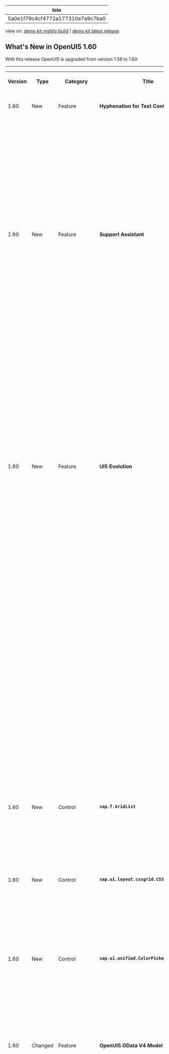 <!-- loio5a0e1f79c4cf4772a177310e7a9c7ba0 -->

| loio |
| -----|
| 5a0e1f79c4cf4772a177310e7a9c7ba0 |

<div id="loio">

view on: [demo kit nightly build](https://sdk.openui5.org/nightly/#/topic/5a0e1f79c4cf4772a177310e7a9c7ba0) | [demo kit latest release](https://sdk.openui5.org/topic/5a0e1f79c4cf4772a177310e7a9c7ba0)</div>

## What's New in OpenUI5 1.60

With this release OpenUI5 is upgraded from version 1.58 to 1.60.

****


<table>
<tr>
<th valign="top">

Version

</th>
<th valign="top">

Type

</th>
<th valign="top">

Category

</th>
<th valign="top">

Title

</th>
<th valign="top">

Description

</th>
<th valign="top">

Action

</th>
<th valign="top">

Available as of

</th>
</tr>
<tr>
<td valign="top">

1.60 

</td>
<td valign="top">

New 

</td>
<td valign="top">

Feature 

</td>
<td valign="top">

**Hyphenation for Text Controls** 

</td>
<td valign="top">

**Hyphenation for Text Controls**

OpenUI5 now allows you to hyphenate words in multiline texts when controls are in wrapping mode. You can enable hyphenation through the `wrappingType` property for the `sap.m.Text`, `sap.m.Title`, and `sap.m.Label` text controls, or you can use the API of the The hyphenation feature uses third-party and browser-native tools. We are not responsible for any inconsistencies or incorrect grammar. Also, the variety of supported languages is outside the scope of our control and may be subject to future changes.`sap.ui.core.hyphenation.Hyphenation` class directly.

![](images/loio8a74466e5393433c856234e3a40f126a_HiRes.png)

> ### Caution:  

For more information, see [Hyphenation for Text Controls](Hyphenation_for_Text_Controls_6322164.md), the [Sample](https://sdk.openui5.org/sample/sap.ui.core.sample.HyphenationAPI/preview), and the *API Reference* for [`sap.m.Text`](https://sdk.openui5.org/api/sap.m.Text), [`sap.m.Title`](https://sdk.openui5.org/api/sap.m.Title), [`sap.m.Label`](https://sdk.openui5.org/api/sap.m.Label), and [`sap.ui.core.hyphenation.Hyphenation`](https://sdk.openui5.org/api/sap.ui.core.hyphenation.Hyphenation)..

<sub>New•Feature•Info Only•1.60</sub>

</td>
<td valign="top">

Info Only

</td>
<td valign="top">

2018-11-15

</td>
</tr>
<tr>
<td valign="top">

1.60 

</td>
<td valign="top">

New 

</td>
<td valign="top">

Feature 

</td>
<td valign="top">

**Support Assistant** 

</td>
<td valign="top">

**Support Assistant**

**System Presets**

In addition to the custom rule presets that users can create, we've introduced system-defined presets. They constitute a selection of rules related within the context of a certain scenario, functional area, or other aspects of the application UI that can be checked using support rules. System presets are part of the Support Assistant code and appear by default for all users. They cannot be deleted but can be modified and exported as regular presets.

The first system preset we've introduced is for accessibility-related rules.

![](images/loioae05ff406b4e4fcc83d01eaf896e7ae4_HiRes.png)

For more information, see [Rules Management](Rules_Management_3fc864a.md).

**Rule Presets in the Analysis Report**

The Analysis Report now includes information about the rule preset used during the analysis. This information is also available in the downloadable HTML report and in all JSON formats that the API supports, through `jQuery.sap.support.getAnalysisHistory()` and `jQuery.sap.support.getFormattedAnalysisHistory()`.

We have also improved the design of the report itself.

![](images/loiod44c5ac7009b49d49441abb28ddf93c9_HiRes.png)

For more information, see [Analysis Report](Analysis_Report_29bcdec.md).

**Support Assistant API**

The `jQuery.sap.support.analyze` method of the Support Assistant API can now accept a rule preset and use it to run an analysis as an alternative to manually listed rule selection. For more information, see [Support Assistant API](Support_Assistant_API_a34eb58.md).

<sub>New•Feature•Info Only•1.60</sub>

</td>
<td valign="top">

Info Only 

</td>
<td valign="top">

2018-11-15

</td>
</tr>
<tr>
<td valign="top">

1.60 

</td>
<td valign="top">

New 

</td>
<td valign="top">

Feature 

</td>
<td valign="top">

**UI5 Evolution** 

</td>
<td valign="top">

**UI5 Evolution**

UI5 evolutionThe hyphenation feature uses third-party and browser-native represents fundamental improvements that have been introduced into the framework in an ongoing effort to advance OpenUI5, so that it allows applications to run faster and code to become more modular. By embracing web standards and emerging technologies, OpenUI5 continues to be a future-proof, enterprise-proven solution. These innovations are provided in a largely compatible way, encouraging developers to actively support and leverage the new capabilities.

**Modular Core**

Existing modules in the modular core have been reworked to follow the AMD-like \(asynchronous module definition\) syntax of OpenUI5, which ensures that modules and their dependencies can be loaded and evaluated asynchronously. The Asynchronous Module Definition \(AMD\) specifies a mechanism for defining modules so that the module and its dependencies can be loaded asynchronously. It allows you to avoid accessing modules via global variables and enforces a strict dependency declaration. The documentation has been enhanced accordingly and also made more prominent.For more information, see [Modules and Dependencies](Modules_and_Dependencies_91f23a7.md).

The core part of the framework has improved its modular structure by leveraging OpenUI5's AMD-like features such as [sap.ui.define](https://sdk.openui5.org/api/sap.ui/methods/sap.ui.define) and [sap.ui.require](https://sdk.openui5.org/api/sap.ui/methods/sap.ui.require). Already starting with 1.58, the former `jQuery.sap` modules were replaced by new, more granular modules. The new modules are separated either into a regular browser-dependent "UI" layer or into a "base" layer that is independent from the browser-native API and the DOM.For more information, see [Adapting to the Modularization of the Core](Adapting_to_the_Modularization_of_the_Core_b8fdf0c.md).

Several mechanisms have been introduced to allow existing applications to continue to run without changes. Nevertheless, all OpenUI5 projects should start to migrate their code and leverage the new core modules to get rid of the deprecated modules and benefit from current or upcoming improvements, especially towards the AMD-like syntax of OpenUI5.

A comprehensive overview shows how you can replace legacy `jQuery.sap` modules and `jQuery` extensions with new modules or native browser APIs. For more information, see [Deprecated jQuery.sap API Replacement](Deprecated_jQuery_sap_API_Replacement_a075ed8.md). The Support Assistant also comes with new rules to help identify legacy code, and best practices for module definition and asynchronous loading are also provided.For more information, see [Best Practices for Loading Modules](Best_Practices_for_Loading_Modules_00737d6.md).

**Asynchronous API**

In order to benefit from asynchronous behavior and to avoid synchronous requests \(as browsers start to deprecate sync XHR\), future-proof OpenUI5 code should use asynchronous APIs. One important step to get there with your existing code is to replace synchronous factory functions, such as global functions in the `sap.ui` namespace, with asynchronous alternatives. Many asynchronous factories are now available via a consistent and elegant API. The documentation provides examples of former sync factories and their preferred async alternatives.For more information, see [Deprecated Factories Replacement](Deprecated_Factories_Replacement_491bd9c.md).

<sub>New•Feature•Info Only•1.60</sub>

</td>
<td valign="top">

Info Only 

</td>
<td valign="top">

2018-11-15

</td>
</tr>
<tr>
<td valign="top">

1.60 

</td>
<td valign="top">

New 

</td>
<td valign="top">

Control 

</td>
<td valign="top">

**`sap.f.GridList`** 

</td>
<td valign="top">

**`sap.f.GridList`**

A list-based control with grid layout capabilities. It is based on the `sap.m.ListBase` control, and it adds flexibility to configure different grid layouts. The layout used is based on the CSS display grid, and the control has a default configuration.

![](images/loioc43df4c27715425ba98a7a7a40e71fd4_HiRes.png)

For more information, see [Grid Controls](Grid_Controls_32d4b9c.md), the [API Reference](https://sdk.openui5.org/api/sap.f.GridList), and the [Samples](https://sdk.openui5.org/entity/sap.f.GridList)..

<sub>New•Control•Info Only•1.60</sub>

</td>
<td valign="top">

Info Only 

</td>
<td valign="top">

2018-11-15

</td>
</tr>
<tr>
<td valign="top">

1.60 

</td>
<td valign="top">

New 

</td>
<td valign="top">

Control 

</td>
<td valign="top">

**`sap.ui.layout.cssgrid.CSSGrid`** 

</td>
<td valign="top">

**`sap.ui.layout.cssgrid.CSSGrid`**

`sap.m.FlexBox` which is the one-dimensional alternative for layouting. A layout control, used to create full-page layouts or user interface elements. It is a two-dimensional layout based on the browser-native CSS display grid that handles both columns and rows. The control can be used together with

![](images/loio2bdf9f5e96f44a2aa2bd626c9cabcbff_HiRes.png)

For more information, see [Grid Controls](Grid_Controls_32d4b9c.md), the [API Reference](https://sdk.openui5.org/api/sap.ui.layout.cssgrid.CSSGrid), and the [Samples](https://sdk.openui5.org/entity/sap.ui.layout.cssgrid.CSSGrid)..

<sub>New•Control•Info Only•1.60</sub>

</td>
<td valign="top">

Info Only 

</td>
<td valign="top">

2018-11-15

</td>
</tr>
<tr>
<td valign="top">

1.60 

</td>
<td valign="top">

New 

</td>
<td valign="top">

Control 

</td>
<td valign="top">

**`sap.ui.unified.ColorPickerPopover`** 

</td>
<td valign="top">

**`sap.ui.unified.ColorPickerPopover`**

A wrapper around the `sap.ui.unified.ColorPicker`A control that allows it to be displayed as a popover or a dialog depending on the device. The `ColorPickerPopover` has the same properties as the `ColorPicker` control but it has two additional methods - `openBy` and `close` to control the popover. Another difference between the new control and the `ColorPicker` control is that there is no `liveChange` event, and the `change` event is fired only when the *Submit* button is pressed. For more information, see the [API Reference](https://sdk.openui5.org/api/sap.ui.unified.ColorPickerPopover) and the [Sample](https://sdk.openui5.org/sample/sap.ui.unified.sample.ColorPickerPopover/preview).

![](images/loioc983fe12e5f2461a9ca0f608d9e03415_LowRes.png)

<sub>New•Control•Info Only•1.60</sub>

</td>
<td valign="top">

Info Only 

</td>
<td valign="top">

2018-11-15

</td>
</tr>
<tr>
<td valign="top">

1.60 

</td>
<td valign="top">

Changed 

</td>
<td valign="top">

Feature 

</td>
<td valign="top">

**OpenUI5 OData V4 Model** 

</td>
<td valign="top">

**OpenUI5 OData V4 Model**

The new version of the OpenUI5 OData V4 model introduces the following features:

-   Batch requests with `create`, `update`, and `delete` change operations for the same group ID are no longer sent in parallel. The next batch request waits for the previous request to return.

-   The path of a transient context changes to the key predicate path when the new entity is successfully submitted. The key predicate path can be used for binding the entity elsewhere.

-   If the same entity is returned by the operation, the binding parameter of a bound operation is automatically updated.

-   V4 Analytics: We now support grand total calculation without visual grouping.

-   We now support the `ValueList` annotation in addition to the `ValueListMapping` annotation.

-   `sap.ui.model.odata.v4.ODataListBinding#create`:

    -   When calling `sap.ui.model.odata.v4.ODataListBinding#create`, you no longer have to specify all properties that are used in the binding. If available, the binding provides the default values. If no default values are available, the binding provides null.

    -   The new parameter `bSkipRefresh` suppresses the refresh after the POST request.


-   We have introduced the new binding parameter `$$patchWithoutSideEffects` for context bindings, to avoid updating the UI with the data response of a PATCH request.


> ### Restriction:  
> Due to the limited feature scope of this version of the OpenUI5 OData V4 model, check that all required features are in place before developing applications. Check the detailed documentation of the features, as certain parts of a feature may be missing. While we aim to be compatible with existing controls, some controls might not work due to small incompatibilities compared to `sap.ui.model.odata.(v2.)ODataModel`, or due to missing features in the model \(such as tree binding\). This also applies to controls such as `TreeTable` and `AnalyticalTable`, which are not supported together with the OpenUI5 OData V4 model. The interface for applications has been changed for easier and more efficient use of the model. For a summary of these changes, see [Changes Compared to OData V2 Model](Changes_Compared_to_OData_V2_Model_abd4d7c.md).

For more information, see [OData V4 Model](OData_V4_Model_5de13cf.md), the [API Reference](https://sdk.openui5.org/api/sap.ui.model.odata.v4), and the [Samples](https://sdk.openui5.org/entity/sap.ui.model.odata.v4.ODataModel).

<sub>Changed•Feature•Info Only•1.60</sub>

</td>
<td valign="top">

Info Only 

</td>
<td valign="top">

2018-11-15

</td>
</tr>
<tr>
<td valign="top">

1.60 

</td>
<td valign="top">

Changed 

</td>
<td valign="top">

Feature 

</td>
<td valign="top">

**Aggregation Forwarding for Composite Controls** 

</td>
<td valign="top">

**Aggregation Forwarding for Composite Controls**

Aggregation forwarding for composite controls now offers the following options:

-   Child controls in a public, forwarded aggregation are now automatically cloned by the framework together with the composite control.

-   You can now define forwarding from a single \(to-1\) to a multiple aggregation \(to-n\).

-   A control that has been forwarded will always have the same models as the ones available at the original location **before** the forwarding.

    For example, a model that a composite control developer sets on an inner control is not propagated to the child controls of this inner control if they have been moved there by aggregation forwarding. Instead, the models available at the original location of these child controls will be propagated to them.


For more information, see [Aggregation Forwarding](Aggregation_Forwarding_64a5e17.md).

<sub>Changed•Feature•Info Only•1.60</sub>

</td>
<td valign="top">

Info Only 

</td>
<td valign="top">

2018-11-15

</td>
</tr>
<tr>
<td valign="top">

1.60 

</td>
<td valign="top">

Changed 

</td>
<td valign="top">

Feature 

</td>
<td valign="top">

**Drag and Drop** 

</td>
<td valign="top">

Feature

Drag and drop is no longer experimental with this version.

> ### Note:  
> If you want to use drag and drop for a control, the control must allow drag and drop \(per definition in the metadata\), and you have to make the required settings in the relevant aggregation.

For more information, see [Drag and Drop](Drag_and_Drop_3ddb6cd.md), the [API Reference: `dragDropConfig` aggregation](https://sdk.openui5.org/api/sap.ui.core.Element/aggregations), and the [API Reference: `sap.m.ListBase`](https://sdk.openui5.org/api/sap.m.ListBase) \(control that allows drag and drop\)..

<sub>Changed•Feature•Info Only•1.60</sub>

</td>
<td valign="top">

Info Only 

</td>
<td valign="top">

2018-11-15

</td>
</tr>
<tr>
<td valign="top">

1.60 

</td>
<td valign="top">

Changed 

</td>
<td valign="top">

Control 

</td>
<td valign="top">

**`sap.f.FlexibleColumnLayout`** 

</td>
<td valign="top">

**`sap.f.FlexibleColumnLayout`**

A new sample now shows the control as an app with routing that displays different pages in the initial column. The first page is only displayed in `OneColumn` layout type. For more information, see the [Sample](https://sdk.openui5.org/sample/sap.f.sample.FlexibleColumnLayoutWithFullscreenPage/preview).

<sub>Changed•Control•Info Only•1.60</sub>

</td>
<td valign="top">

Info Only 

</td>
<td valign="top">

2018-11-15

</td>
</tr>
<tr>
<td valign="top">

1.60 

</td>
<td valign="top">

Changed 

</td>
<td valign="top">

Control 

</td>
<td valign="top">

`sap.m.Image` 

</td>
<td valign="top">

`sap.m.Image`

To optimize app performance, we changed the default value of the `densityAware` property to `false`. App developers should enable this property only if the app provides the corresponding image versions for high-density devices.For more information, see the [API Reference](https://sdk.openui5.org/api/sap.m.Image/controlProperties).

<sub>Changed•Control•Info Only•1.60</sub>

</td>
<td valign="top">

Info Only 

</td>
<td valign="top">

2018-11-15

</td>
</tr>
<tr>
<td valign="top">

1.60 

</td>
<td valign="top">

Changed 

</td>
<td valign="top">

Control 

</td>
<td valign="top">

**`sap.m.MessageView`/`sap.m.MessagePopover`** 

</td>
<td valign="top">

**`sap.m.MessageView`/`sap.m.MessagePopover`**

A keyboard accelerator for the [Alt\] + [Enter\]  event has been added. Now, when the focus is on *item* with the `activeTitle` property set to `true`, and when the [Alt\] + [Enter\]  is triggered, the `activeTitlePress` callback is fired. Screen reader support was also improved. Information that the defined keyboard accelerators can be used for easier navigation has been provided to its users.

<sub>Changed•Control•Info Only•1.60</sub>

</td>
<td valign="top">

Info Only 

</td>
<td valign="top">

2018-11-15

</td>
</tr>
<tr>
<td valign="top">

1.60 

</td>
<td valign="top">

Changed 

</td>
<td valign="top">

Control 

</td>
<td valign="top">

**`sap.m.MultiComboBox`** 

</td>
<td valign="top">

**`sap.m.MultiComboBox`**

-   We have implemented a dropdown list with a two-column layout. You can now use the `MultiComboBox` with a two-column layout to display additional information for your options. To enable this feature, you need to set the `showSecondaryValues` property to `true`. This feature was initially available only for the `ComboBox` and has now been enabled for the `MultiComboBox` as well. This property indicates whether the text values of the `additionalText` property of a `sap.ui.core.ListItem` are shown.For more information, see the [Sample](https://sdk.openui5.org/sample/sap.m.sample.MultiComboBoxTwoColumnsLayout/preview).

-   We have introduced grouping in the suggestion list of `sap.m.MultiComboBox`. This feature allows you to easily group items by common characteristics and to display a header describing the characteristics for each group. If data binding is used, grouping is defined on the `Sorter` in data binding. Alternatively, a group header could be added programmatically, as an instance of `sap.ui.core.SeparatorItem` with `key` and/or `text` properties, by adding it to the `items` aggregation of the `sap.m.MultiComboBox` control.For more information, see the [Sample](https://sdk.openui5.org/sample/sap.m.sample.MultiComboBoxGrouping/preview).


<sub>Changed•Control•Info Only•1.60</sub>

</td>
<td valign="top">

Info Only 

</td>
<td valign="top">

2018-11-15

</td>
</tr>
<tr>
<td valign="top">

1.60 

</td>
<td valign="top">

Changed 

</td>
<td valign="top">

Control 

</td>
<td valign="top">

**`sap.m.Page`** 

</td>
<td valign="top">

**`sap.m.Page`**

We have made `sap.m.Page` a droppable area.

<sub>Changed•Control•Info Only•1.60</sub>

</td>
<td valign="top">

Info Only 

</td>
<td valign="top">

2018-11-15

</td>
</tr>
<tr>
<td valign="top">

1.60 

</td>
<td valign="top">

Changed 

</td>
<td valign="top">

Control 

</td>
<td valign="top">

**`sap.m.PlanningCalendar`** 

</td>
<td valign="top">

**`sap.m.PlanningCalendar`**

The `stickyHeader` property is no longer experimental.For more information, see the [API Reference](https://sdk.openui5.org/api/sap.m.PlanningCalendar).

<sub>Changed•Control•Info Only•1.60</sub>

</td>
<td valign="top">

Info Only 

</td>
<td valign="top">

2018-11-15

</td>
</tr>
<tr>
<td valign="top">

1.60 

</td>
<td valign="top">

Changed 

</td>
<td valign="top">

Control 

</td>
<td valign="top">

**`sap.m.SearchField`** 

</td>
<td valign="top">

**`sap.m.SearchField`**

The live search function of the control was originally designed to trigger a backend call after each keystroke to retrieve partially-matching suggestions. Now, we have introduced a default delay of 400 ms before sending the searched data to the backend, to ensure better performance and optimal user experience. For more information, see the [Sample](https://sdk.openui5.org/sample/sap.m.sample.SearchFieldSuggestions/preview).

<sub>Changed•Control•Info Only•1.60</sub>

</td>
<td valign="top">

Info Only 

</td>
<td valign="top">

2018-11-15

</td>
</tr>
<tr>
<td valign="top">

1.60 

</td>
<td valign="top">

Changed 

</td>
<td valign="top">

Control 

</td>
<td valign="top">

**`sap.m.table`** 

</td>
<td valign="top">

**`sap.m.table`**

-   The `contextualWidth` property is now available in the responsive table which allows you to control the popin behavior based on the size of a container rather than a whole page. For more information, see the [API Reference](https://sdk.openui5.org/api/sap.m.Table/controlProperties) for the `contextualWidth` property and the [`ContextualWidthDynamic` Sample](https://sdk.openui5.org/sample/sap.m.sample.TableContextualWidthDynamic/preview) as well as the [`ContextualWidthStatic` Sample](https://sdk.openui5.org/sample/sap.m.sample.TableContextualWidthStatic/preview).

-   The `paste` event has been added to the responsive table. For more information, see the [API Reference](https://sdk.openui5.org/api/sap.m.Table/events/paste) and the [Sample](https://sdk.openui5.org/sample/sap.m.sample.TableEditable/preview).

<sub>Changed•Control•Info Only•1.60</sub>

</td>
<td valign="top">

Info Only 

</td>
<td valign="top">

2018-11-15

</td>
</tr>
<tr>
<td valign="top">

1.60 

</td>
<td valign="top">

Changed 

</td>
<td valign="top">

Control 

</td>
<td valign="top">

**`sap.m.UploadCollection`** 

</td>
<td valign="top">

**`sap.m.UploadCollection`**

The control's functionality has been unified, so the behavior is now more consistent, regardless of whether the `instantUpload` mode is enabled. With the new `beforeUploadTermination` event, you can adjust the control’s behavior when the file upload is terminated by the user before completion. If the default upload behavior is not applicable to your app, you can now also implement custom upload logic using the `CollectionUploader` class.For more information, see the [API Reference](https://sdk.openui5.org/api/sap.m.UploadCollection).

<sub>Changed•Control•Info Only•1.60</sub>

</td>
<td valign="top">

Info Only 

</td>
<td valign="top">

2018-11-15

</td>
</tr>
<tr>
<td valign="top">

1.60 

</td>
<td valign="top">

Changed 

</td>
<td valign="top">

Control 

</td>
<td valign="top">

**`sap.m.ViewSettingsDialog`** 

</td>
<td valign="top">

**`sap.m.ViewSettingsDialog`**

Several visual improvements were implemented - the *OK* button is now displayed as emphasized and there is a better visual separation of the items displayed in the *Sort By*, *Filter By* and *Group By* tabs.For more information, see the [Sample](https://sdk.openui5.org/sample/sap.m.sample.ViewSettingsDialog/preview).

<sub>Changed•Control•Info Only•1.60</sub>

</td>
<td valign="top">

Info Only 

</td>
<td valign="top">

2018-11-15

</td>
</tr>
<tr>
<td valign="top">

1.60 

</td>
<td valign="top">

Changed 

</td>
<td valign="top">

Control 

</td>
<td valign="top">

**`sap.ui.core.AccessibleLandmarkRole`** 

</td>
<td valign="top">

**`sap.ui.core.AccessibleLandmarkRole`**

We have extended the `AccessibleLandmarkRole` enumeration with the roles Form and ContentInfo. These accessible landmarks could be applied to the container elements of `sap.m.Page`. For more information, see the [API Reference](https://sdk.openui5.org/api/sap.ui.core.AccessibleLandmarkRole).

<sub>Changed•Control•Info Only•1.60</sub>

</td>
<td valign="top">

Info Only 

</td>
<td valign="top">

2018-11-15

</td>
</tr>
<tr>
<td valign="top">

1.60 

</td>
<td valign="top">

Changed 

</td>
<td valign="top">

Control 

</td>
<td valign="top">

**`sap.ui.core.ValueState`** 

</td>
<td valign="top">

**`sap.ui.core.ValueState`**

We have introduced `sap.ui.core.ValueState.Information` as a new semantic color value to the `ValueState` enumeration. For more information, see the [API Reference](https://sdk.openui5.org/api/sap.ui.core.ValueState) and the [Sample](https://sdk.openui5.org/sample/sap.m.sample.InputValueState/preview).

<sub>Changed•Control•Info Only•1.60</sub>

</td>
<td valign="top">

Info Only 

</td>
<td valign="top">

2018-11-15

</td>
</tr>
<tr>
<td valign="top">

1.60 

</td>
<td valign="top">

Changed 

</td>
<td valign="top">

Control 

</td>
<td valign="top">

**`sap.ui.table`** 

</td>
<td valign="top">

**`sap.ui.table`**

The `paste` event has been added to the grid table. For more information, see the [API Reference](https://sdk.openui5.org/api/sap.ui.table.Table/events/paste) and the [Sample](https://sdk.openui5.org/sample/sap.ui.table.sample.Basic/preview).

<sub>Changed•Control•Info Only•1.60</sub>

</td>
<td valign="top">

Info Only 

</td>
<td valign="top">

2018-11-15

</td>
</tr>
<tr>
<td valign="top">

1.60 

</td>
<td valign="top">

Changed 

</td>
<td valign="top">

Control 

</td>
<td valign="top">

**`sap.ui.unified.Calendar`** 

</td>
<td valign="top">

**`sap.ui.unified.Calendar`**

-   **Week selection**: Users can now select/deselect all the days in a given week at once by choosing the week number or by pressing [SHIFT\] + [SPACE\]  on any day of the week.

-   **Range selection**: We introduced two more shortcuts - [SHIFT\] + [ENTER\]  and [SHIFT\] + [Left Mouse Button\] . Both of them select/deselect all days between the two selected dates.


For more information, see the [Sample](https://sdk.openui5.org/sample/sap.ui.unified.sample.CalendarMultipleDaySelection/preview).

<sub>Changed•Control•Info Only•1.60</sub>

</td>
<td valign="top">

Info Only 

</td>
<td valign="top">

2018-11-15

</td>
</tr>
<tr>
<td valign="top">

1.60 

</td>
<td valign="top">

Changed 

</td>
<td valign="top">

Control 

</td>
<td valign="top">

**`sap.uxap.ObjectPageLayout`** 

</td>
<td valign="top">

**`sap.uxap.ObjectPageLayout`**

With the new `sapUxAPObjectPageSubSectionAlignContent` CSS class, you can now vertically align the content of the header with the content of the subsection. When using `sap.ui.layout.form.Form`, `sap.m.Panel`, `sap.m.Table`, and `sap.m.List` in the subsection content area of the `ObjectPageLayout`, if the content is not already aligned, you need to adjust the left text offset to achieve the vertical alignment. To do this, apply the `sapUxAPObjectPageSubSectionAlignContent` CSS class to them and set their `width` property to `auto` \(if not set by default\).

```xml
<Panel class="sapUxAPObjectPageSubSectionAlignContent" width="auto"></Panel>
```

For more information, see the [API Reference](https://sdk.openui5.org/api/sap.uxap.ObjectPageSubSection/aggregations) and the [Sample](https://sdk.openui5.org/sample/sap.uxap.sample.ObjectPageLazyLoadingWithoutBlocks/preview).

<sub>Changed•Control•Info Only•1.60</sub>

</td>
<td valign="top">

Info Only 

</td>
<td valign="top">

2018-11-15

</td>
</tr>
<tr>
<td valign="top">

1.60 

</td>
<td valign="top">

Changed 

</td>
<td valign="top">

User Documentation 

</td>
<td valign="top">

**Accessibility Improvements in Demo Apps and in the Walkthrough Tutorial** 

</td>
<td valign="top">

**Accessibility Improvements in Demo Apps and in the Walkthrough Tutorial**

We have improved the accessibility of our demo apps. In addition, we have updated our *Walkthrough* tutorial and added a new step. Developers can improve the accessibility of their Walkthrough app by adding ARIA elements \(landmarks\). For more information, see [Step 37: Accessibility](Step_37_Accessibility_ff7cab1.md).

<sub>Changed•User Documentation•Info Only•1.60</sub>

</td>
<td valign="top">

Info Only 

</td>
<td valign="top">

2018-11-15

</td>
</tr>
</table>

**Parent topic:**[Previous Versions](Previous_Versions_6660a59.md "")

**Related Information**  


[What's New in OpenUI5 1.128](What_s_New_in_OpenUI5_1_128_1f76220.md "With this release OpenUI5 is upgraded from version 1.127 to 1.128.")

[What's New in OpenUI5 1.127](What_s_New_in_OpenUI5_1_127_e5e1317.md "With this release OpenUI5 is upgraded from version 1.126 to 1.127.")

[What's New in OpenUI5 1.126](What_s_New_in_OpenUI5_1_126_1d98116.md "With this release OpenUI5 is upgraded from version 1.125 to 1.126.")

[What's New in OpenUI5 1.125](What_s_New_in_OpenUI5_1_125_9d87044.md "With this release OpenUI5 is upgraded from version 1.124 to 1.125.")

[What's New in OpenUI5 1.124](What_s_New_in_OpenUI5_1_124_7f77c3f.md "With this release OpenUI5 is upgraded from version 1.123 to 1.124.")

[What's New in OpenUI5 1.123](What_s_New_in_OpenUI5_1_123_9d00ac7.md "With this release OpenUI5 is upgraded from version 1.122 to 1.123.")

[What's New in OpenUI5 1.122](What_s_New_in_OpenUI5_1_122_5d078da.md "With this release OpenUI5 is upgraded from version 1.121 to 1.122.")

[What's New in OpenUI5 1.121](What_s_New_in_OpenUI5_1_121_91a4a2f.md "With this release OpenUI5 is upgraded from version 1.120 to 1.121.")

[What's New in OpenUI5 1.120](What_s_New_in_OpenUI5_1_120_2359b63.md "With this release OpenUI5 is upgraded from version 1.119 to 1.120.")

[What's New in OpenUI5 1.119](What_s_New_in_OpenUI5_1_119_0b1903a.md "With this release OpenUI5 is upgraded from version 1.118 to 1.119.")

[What's New in OpenUI5 1.118](What_s_New_in_OpenUI5_1_118_3eecbde.md "With this release OpenUI5 is upgraded from version 1.117 to 1.118.")

[What's New in OpenUI5 1.117](What_s_New_in_OpenUI5_1_117_029d3b4.md "With this release OpenUI5 is upgraded from version 1.116 to 1.117.")

[What's New in OpenUI5 1.116](What_s_New_in_OpenUI5_1_116_ebd6f34.md "With this release OpenUI5 is upgraded from version 1.115 to 1.116.")

[What's New in OpenUI5 1.115](What_s_New_in_OpenUI5_1_115_409fde8.md "With this release OpenUI5 is upgraded from version 1.114 to 1.115.")

[What's New in OpenUI5 1.114](What_s_New_in_OpenUI5_1_114_890fce1.md "With this release OpenUI5 is upgraded from version 1.113 to 1.114.")

[What's New in OpenUI5 1.113](What_s_New_in_OpenUI5_1_113_a9553fe.md "With this release OpenUI5 is upgraded from version 1.112 to 1.113.")

[What's New in OpenUI5 1.112](What_s_New_in_OpenUI5_1_112_34afc69.md "With this release OpenUI5 is upgraded from version 1.111 to 1.112.")

[What's New in OpenUI5 1.111](What_s_New_in_OpenUI5_1_111_7a67837.md "With this release OpenUI5 is upgraded from version 1.110 to 1.111.")

[What's New in OpenUI5 1.110](What_s_New_in_OpenUI5_1_110_71a855c.md "With this release OpenUI5 is upgraded from version 1.109 to 1.110.")

[What's New in OpenUI5 1.109](What_s_New_in_OpenUI5_1_109_3264bd2.md "With this release OpenUI5 is upgraded from version 1.108 to 1.109.")

[What's New in OpenUI5 1.108](What_s_New_in_OpenUI5_1_108_66e33f0.md "With this release OpenUI5 is upgraded from version 1.107 to 1.108.")

[What's New in OpenUI5 1.107](What_s_New_in_OpenUI5_1_107_d4ff916.md "With this release OpenUI5 is upgraded from version 1.106 to 1.107.")

[What's New in OpenUI5 1.106](What_s_New_in_OpenUI5_1_106_5b497b0.md "With this release OpenUI5 is upgraded from version 1.105 to 1.106.")

[What's New in OpenUI5 1.105](What_s_New_in_OpenUI5_1_105_4d6c00e.md "With this release OpenUI5 is upgraded from version 1.104 to 1.105.")

[What's New in OpenUI5 1.104](What_s_New_in_OpenUI5_1_104_69e567c.md "With this release OpenUI5 is upgraded from version 1.103 to 1.104.")

[What's New in OpenUI5 1.103](What_s_New_in_OpenUI5_1_103_0e98c76.md "With this release OpenUI5 is upgraded from version 1.102 to 1.103.")

[What's New in OpenUI5 1.102](What_s_New_in_OpenUI5_1_102_f038c99.md "With this release OpenUI5 is upgraded from version 1.101 to 1.102.")

[What's New in OpenUI5 1.101](What_s_New_in_OpenUI5_1_101_7733b00.md "With this release OpenUI5 is upgraded from version 1.100 to 1.101.")

[What's New in OpenUI5 1.100](What_s_New_in_OpenUI5_1_100_27dec1d.md "With this release OpenUI5 is upgraded from version 1.99 to 1.100.")

[What's New in OpenUI5 1.99](What_s_New_in_OpenUI5_1_99_4f35848.md "With this release OpenUI5 is upgraded from version 1.98 to 1.99.")

[What's New in OpenUI5 1.98](What_s_New_in_OpenUI5_1_98_d9f16f2.md "With this release OpenUI5 is upgraded from version 1.97 to 1.98.")

[What's New in OpenUI5 1.97](What_s_New_in_OpenUI5_1_97_fa0e282.md "With this release OpenUI5 is upgraded from version 1.96 to 1.97.")

[What's New in OpenUI5 1.96](What_s_New_in_OpenUI5_1_96_7a9269f.md "With this release OpenUI5 is upgraded from version 1.95 to 1.96.")

[What's New in OpenUI5 1.95](What_s_New_in_OpenUI5_1_95_a1aea67.md "With this release OpenUI5 is upgraded from version 1.94 to 1.95.")

[What's New in OpenUI5 1.94](What_s_New_in_OpenUI5_1_94_c40f1e6.md "With this release OpenUI5 is upgraded from version 1.93 to 1.94.")

[What's New in OpenUI5 1.93](What_s_New_in_OpenUI5_1_93_f273340.md "With this release OpenUI5 is upgraded from version 1.92 to 1.93.")

[What's New in OpenUI5 1.92](What_s_New_in_OpenUI5_1_92_1ef345d.md "With this release OpenUI5 is upgraded from version 1.91 to 1.92.")

[What's New in OpenUI5 1.91](What_s_New_in_OpenUI5_1_91_0a2bd79.md "With this release OpenUI5 is upgraded from version 1.90 to 1.91.")

[What's New in OpenUI5 1.90](What_s_New_in_OpenUI5_1_90_91c10c2.md "With this release OpenUI5 is upgraded from version 1.89 to 1.90.")

[What's New in OpenUI5 1.89](What_s_New_in_OpenUI5_1_89_e56cddc.md "With this release OpenUI5 is upgraded from version 1.88 to 1.89.")

[What's New in OpenUI5 1.88](What_s_New_in_OpenUI5_1_88_e15a206.md "With this release OpenUI5 is upgraded from version 1.87 to 1.88.")

[What's New in OpenUI5 1.87](What_s_New_in_OpenUI5_1_87_b506da7.md "With this release OpenUI5 is upgraded from version 1.86 to 1.87.")

[What's New in OpenUI5 1.86](What_s_New_in_OpenUI5_1_86_4c1c959.md "With this release OpenUI5 is upgraded from version 1.85 to 1.86.")

[What's New in OpenUI5 1.85](What_s_New_in_OpenUI5_1_85_1d18eb5.md "With this release OpenUI5 is upgraded from version 1.84 to 1.85.")

[What's New in OpenUI5 1.84](What_s_New_in_OpenUI5_1_84_dc76640.md "With this release OpenUI5 is upgraded from version 1.82 to 1.84.")

[What's New in OpenUI5 1.82](What_s_New_in_OpenUI5_1_82_3a8dd13.md "With this release OpenUI5 is upgraded from version 1.81 to 1.82.")

[What's New in OpenUI5 1.81](What_s_New_in_OpenUI5_1_81_f5e2a21.md "With this release OpenUI5 is upgraded from version 1.80 to 1.81.")

[What's New in OpenUI5 1.80](What_s_New_in_OpenUI5_1_80_8cee506.md "With this release OpenUI5 is upgraded from version 1.79 to 1.80.")

[What's New in OpenUI5 1.79](What_s_New_in_OpenUI5_1_79_99c4cdc.md "With this release OpenUI5 is upgraded from version 1.78 to 1.79.")

[What's New in OpenUI5 1.78](What_s_New_in_OpenUI5_1_78_f09b63e.md "With this release OpenUI5 is upgraded from version 1.77 to 1.78.")

[What's New in OpenUI5 1.77](What_s_New_in_OpenUI5_1_77_c46b439.md "With this release OpenUI5 is upgraded from version 1.76 to 1.77.")

[What's New in OpenUI5 1.76](What_s_New_in_OpenUI5_1_76_aad03b5.md "With this release OpenUI5 is upgraded from version 1.75 to 1.76.")

[What's New in OpenUI5 1.75](What_s_New_in_OpenUI5_1_75_5cbb62d.md "With this release OpenUI5 is upgraded from version 1.74 to 1.75.")

[What's New in OpenUI5 1.74](What_s_New_in_OpenUI5_1_74_c22208a.md "With this release OpenUI5 is upgraded from version 1.73 to 1.74.")

[What's New in OpenUI5 1.73](What_s_New_in_OpenUI5_1_73_231dd13.md "With this release OpenUI5 is upgraded from version 1.72 to 1.73.")

[What's New in OpenUI5 1.72](What_s_New_in_OpenUI5_1_72_521cad9.md "With this release OpenUI5 is upgraded from version 1.71 to 1.72.")

[What's New in OpenUI5 1.71](What_s_New_in_OpenUI5_1_71_a93a6a3.md "With this release OpenUI5 is upgraded from version 1.70 to 1.71.")

[What's New in OpenUI5 1.70](What_s_New_in_OpenUI5_1_70_f073d69.md "With this release OpenUI5 is upgraded from version 1.69 to 1.70.")

[What's New in OpenUI5 1.69](What_s_New_in_OpenUI5_1_69_89a18bd.md "With this release OpenUI5 is upgraded from version 1.68 to 1.69.")

[What's New in OpenUI5 1.68](What_s_New_in_OpenUI5_1_68_f94bf93.md "With this release OpenUI5 is upgraded from version 1.67 to 1.68.")

[What's New in OpenUI5 1.67](What_s_New_in_OpenUI5_1_67_a6b1472.md "With this release OpenUI5 is upgraded from version 1.66 to 1.67.")

[What's New in OpenUI5 1.66](What_s_New_in_OpenUI5_1_66_c9896e9.md "With this release OpenUI5 is upgraded from version 1.65 to 1.66.")

[What's New in OpenUI5 1.65](What_s_New_in_OpenUI5_1_65_0f5acfd.md "With this release OpenUI5 is upgraded from version 1.64 to 1.65.")

[What's New in OpenUI5 1.64](What_s_New_in_OpenUI5_1_64_0e30822.md "With this release OpenUI5 is upgraded from version 1.63 to 1.64.")

[What's New in OpenUI5 1.63](What_s_New_in_OpenUI5_1_63_e8d9da7.md "With this release OpenUI5 is upgraded from version 1.62 to 1.63.")

[What's New in OpenUI5 1.62](What_s_New_in_OpenUI5_1_62_771f4d5.md "With this release OpenUI5 is upgraded from version 1.61 to 1.62.")

[What's New in OpenUI5 1.61](What_s_New_in_OpenUI5_1_61_d991552.md "With this release OpenUI5 is upgraded from version 1.60 to 1.61.")

[What's New in OpenUI5 1.58](What_s_New_in_OpenUI5_1_58_7c927aa.md "With this release OpenUI5 is upgraded from version 1.56 to 1.58.")

[What's New in OpenUI5 1.56](What_s_New_in_OpenUI5_1_56_108b7fd.md "With this release OpenUI5 is upgraded from version 1.54 to 1.56.")

[What's New in OpenUI5 1.54](What_s_New_in_OpenUI5_1_54_c838330.md "With this release OpenUI5 is upgraded from version 1.52 to 1.54.")

[What's New in OpenUI5 1.52](What_s_New_in_OpenUI5_1_52_849e1b6.md "With this release OpenUI5 is upgraded from version 1.50 to 1.52.")

[What's New in OpenUI5 1.50](What_s_New_in_OpenUI5_1_50_759e9f3.md "With this release OpenUI5 is upgraded from version 1.48 to 1.50.")

[What's New in OpenUI5 1.48](What_s_New_in_OpenUI5_1_48_fa1efac.md "With this release OpenUI5 is upgraded from version 1.46 to 1.48.")

[What's New in OpenUI5 1.46](What_s_New_in_OpenUI5_1_46_6307539.md "With this release OpenUI5 is upgraded from version 1.44 to 1.46.")

[What's New in OpenUI5 1.44](What_s_New_in_OpenUI5_1_44_a0cb7a0.md "With this release OpenUI5 is upgraded from version 1.42 to 1.44.")

[What's New in OpenUI5 1.42](What_s_New_in_OpenUI5_1_42_468b05d.md "With this release OpenUI5 is upgraded from version 1.40 to 1.42.")

[What's New in OpenUI5 1.40](What_s_New_in_OpenUI5_1_40_fbab50e.md "With this release OpenUI5 is upgraded from version 1.38 to 1.40.")

[What's New in OpenUI5 1.38](What_s_New_in_OpenUI5_1_38_f218918.md "With this release OpenUI5 is upgraded from version 1.36 to 1.38.")


